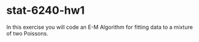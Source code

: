 # stat-6240-hw1

In this exercise you will code an E-M Algorithm for fitting data to a mixture of two Poissons.

